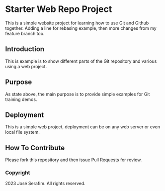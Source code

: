# Starter Web Repo Project

This is a simple website project for learning how to use  Git and Github together. Adding a line for rebasing example, then
more changes from my feature branch too.

## Introduction

This is example is to show different parts of the Git repository and various using a web project.

## Purpose

As state above, the main purpose is to provide simple examples for Git training demos.

## Deployment

This is a simple web project, deployment can be on any web server or even local file system.

## How To Contribute

Please fork this repository and then issue Pull Requests for review.

### Copyright

2023 José Serafim. All rights reserved.